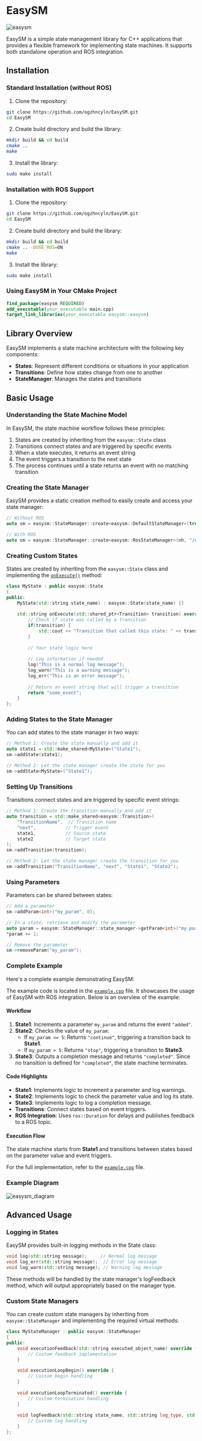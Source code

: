 # EasySM
![easysm](https://github.com/user-attachments/assets/d72b760f-e9bd-4885-9c51-770b0b400958)


EasySM is a simple state management library for C++ applications that provides a flexible framework for implementing state machines. It supports both standalone operation and ROS integration.

## Installation

### Standard Installation (without ROS)
1. Clone the repository:
```sh
git clone https://github.com/ogzhncyln/EasySM.git
cd EasySM
```
    
2. Create build directory and build the library:
```sh
mkdir build && cd build
cmake ..
make
```

3. Install the library:
```sh
sudo make install
```

### Installation with ROS Support
1. Clone the repository:
```sh
git clone https://github.com/ogzhncyln/EasySM.git
cd EasySM
```
    
2. Create build directory and build the library:
```sh
mkdir build && cd build
cmake .. -DUSE_ROS=ON
make
```

3. Install the library:
```sh
sudo make install
```

### Using EasySM in Your CMake Project
```cmake
find_package(easysm REQUIRED)
add_executable(your_executable main.cpp)
target_link_libraries(your_executable easysm::easysm)
```

## Library Overview
EasySM implements a state machine architecture with the following key components:
* **States**: Represent different conditions or situations in your application
* **Transitions**: Define how states change from one to another
* **StateManager**: Manages the states and transitions

## Basic Usage
### Understanding the State Machine Model
In EasySM, the state machine workflow follows these principles:

1. States are created by inheriting from the `easysm::State` class
2. Transitions connect states and are triggered by specific events
3. When a state executes, it returns an event string
4. The event triggers a transition to the next state
5. The process continues until a state returns an event with no matching transition

### Creating the State Manager
EasySM provides a static creation method to easily create and access your state manager:

```cpp
// Without ROS
auto sm = easysm::StateManager::create<easysm::DefaultStateManager>(true); // true enables logging

// With ROS
auto sm = easysm::StateManager::create<easysm::RosStateManager>(nh, "/execute_feedback");
```

### Creating Custom States
States are created by inheriting from the `easysm::State` class and implementing the [`onExecute()`](/home/oguzhan/crab_ws/src/easysm_test/src/main.cpp ) method:

```cpp
class MyState : public easysm::State 
{
public:
    MyState(std::string state_name) : easysm::State(state_name) {}
    
    std::string onExecute(std::shared_ptr<Transition> transition) override {
        // Check if state was called by a transition
        if(transition) {
            std::cout << "Transition that called this state: " << transition->getName() << std::endl;
        }
        
        // Your state logic here
        
        // Log information if needed
        log("This is a normal log message");
        log_warn("This is a warning message");
        log_err("This is an error message");
        
        // Return an event string that will trigger a transition
        return "some_event";
    }
};
```

### Adding States to the State Manager
You can add states to the state manager in two ways:

```cpp
// Method 1: Create the state manually and add it
auto state1 = std::make_shared<MyState>("State1");
sm->addState(state1);

// Method 2: Let the state manager create the state for you
sm->addState<MyState>("State1");
```

### Setting Up Transitions
Transitions connect states and are triggered by specific event strings:

```cpp
// Method 1: Create the transition manually and add it
auto transition = std::make_shared<easysm::Transition>(
    "TransitionName",  // Transition name
    "next",           // Trigger event
    state1,           // Source state
    state2            // Target state
);
sm->addTransition(transition);

// Method 2: Let the state manager create the transition for you
sm->addTransition("TransitionName", "next", "State1", "State2");
```

### Using Parameters
Parameters can be shared between states:

```cpp
// Add a parameter
sm->addParam<int>("my_param", 0);

// In a state, retrieve and modify the parameter
auto param = easysm::StateManager::state_manager->getParam<int>("my_param");
*param += 1;

// Remove the parameter
sm->removeParam("my_param");
```

### Complete Example
Here's a complete example demonstrating EasySM:

The example code is located in the [`example.cpp`](src/example.cpp) file. It showcases the usage of EasySM with ROS integration. Below is an overview of the example:

#### Workflow
1. **State1**: Increments a parameter `my_param` and returns the event `"added"`.
2. **State2**: Checks the value of `my_param`:
   - If `my_param <= 5`: Returns `"continue"`, triggering a transition back to **State1**.
   - If `my_param > 5`: Returns `"stop"`, triggering a transition to **State3**.
3. **State3**: Outputs a completion message and returns `"completed"`. Since no transition is defined for `"completed"`, the state machine terminates.

#### Code Highlights
- **State1**: Implements logic to increment a parameter and log warnings.
- **State2**: Implements logic to check the parameter value and log its state.
- **State3**: Implements logic to log a completion message.
- **Transitions**: Connect states based on event triggers.
- **ROS Integration**: Uses `ros::Duration` for delays and publishes feedback to a ROS topic.

#### Execution Flow
The state machine starts from **State1** and transitions between states based on the parameter value and event triggers.

For the full implementation, refer to the [`example.cpp`](src/example.cpp) file.

### Example Diagram
![easysm_diagram](https://github.com/user-attachments/assets/9b943a21-ecab-4288-b62f-d733bd4c0f6f)

## Advanced Usage

### Logging in States
EasySM provides built-in logging methods in the State class:

```cpp
void log(std::string message);     // Normal log message
void log_err(std::string message);  // Error log message
void log_warn(std::string message); // Warning log message
```

These methods will be handled by the state manager's logFeedback method, which will output appropriately based on the manager type.

### Custom State Managers
You can create custom state managers by inheriting from `easysm::StateManager` and implementing the required virtual methods:

```cpp
class MyStateManager : public easysm::StateManager
{
public:
    void executionFeedback(std::string executed_object_name) override {
        // Custom feedback implementation
    }

    void executionLoopBegin() override {
        // Custom begin handling
    }
    
    void executionLoopTerminated() override {
        // Custom termination handling
    }
    
    void logFeedback(std::string state_name, std::string log_type, std::string data) override {
        // Custom log handling
    }
};
```

